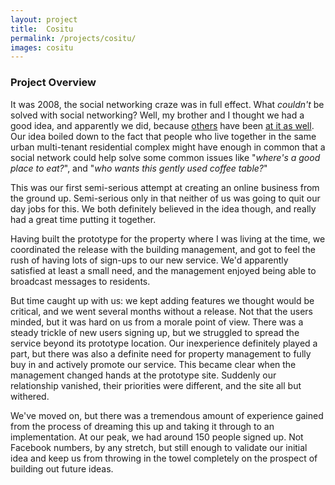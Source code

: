 ```yaml
---
layout: project
title:  Cositu
permalink: /projects/cositu/
images: cositu
---
```



### Project Overview

It was 2008, the social networking craze was in full effect. What _couldn't_ be solved with social networking? Well, my brother and I thought we had a good idea, and apparently we did, because
[others](http://brixity.com) have been [at it as well](http://www.activebuilding.com/company/).
Our idea boiled down to the fact that people who live together in the same urban multi-tenant
residential complex might have enough in common that a social network could help solve
some common issues like "_where's a good place to eat?_", and "_who wants this gently used
coffee table?_"

This was our first semi-serious attempt at creating an online business
from the ground up. Semi-serious only in that neither of us was going to quit our day jobs
for this. We both definitely believed in the idea though, and really had a great time putting
it together.

Having built the prototype for the property where I was living at the time, we coordinated the
release with the building management, and got to feel the rush of having lots of sign-ups to
our new service. We'd apparently satisfied at least a small need, and the management enjoyed
being able to broadcast messages to residents.

But time caught up with us: we kept adding features we thought would be critical, and we went
several months without a release. Not that the users minded, but it was hard on us from a morale
point of view. There was a steady trickle of new users signing up, but we struggled to spread
the service beyond its prototype location. Our inexperience definitely played a part, but there
was also a definite need for property management to fully buy in and actively promote our service.
This became clear when the management changed hands at the prototype site. Suddenly our relationship vanished, their priorities were different, and the site all but withered.

We've moved on, but there was a tremendous amount of experience gained from the process of dreaming
this up and taking it through to an implementation. At our peak, we had around 150 people signed up. Not Facebook numbers, by any stretch, but still enough to validate our initial idea and keep us from throwing in the towel completely on the prospect of building out future ideas.
